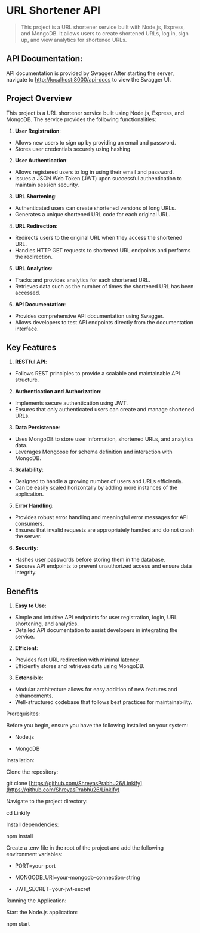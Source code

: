 # **URL Shortener API**

> This project is a URL shortener service built with Node.js, Express, and MongoDB. It allows users to create shortened URLs, log in, sign up, and view analytics for shortened URLs.

## **API Documentation:**

API documentation is provided by Swagger.After starting the server, navigate to [http://localhost:8000/api-docs](http://localhost:8000/api-docs) to view the Swagger UI.

## Project Overview

This project is a URL shortener service built using Node.js, Express, and MongoDB. The service provides the following functionalities:

1.  **User Registration**:

- Allows new users to sign up by providing an email and password.
- Stores user credentials securely using hashing.

2.  **User Authentication**:

- Allows registered users to log in using their email and password.
- Issues a JSON Web Token (JWT) upon successful authentication to maintain session security.

3.  **URL Shortening**:

- Authenticated users can create shortened versions of long URLs.
- Generates a unique shortened URL code for each original URL.

4.  **URL Redirection**:

- Redirects users to the original URL when they access the shortened URL.
- Handles HTTP GET requests to shortened URL endpoints and performs the redirection.

5.  **URL Analytics**:

- Tracks and provides analytics for each shortened URL.
- Retrieves data such as the number of times the shortened URL has been accessed.

6.  **API Documentation**:

- Provides comprehensive API documentation using Swagger.
- Allows developers to test API endpoints directly from the documentation interface.

## Key Features

1.  **RESTful API**:

- Follows REST principles to provide a scalable and maintainable API structure.

2.  **Authentication and Authorization**:

- Implements secure authentication using JWT.
- Ensures that only authenticated users can create and manage shortened URLs.

3.  **Data Persistence**:

- Uses MongoDB to store user information, shortened URLs, and analytics data.
- Leverages Mongoose for schema definition and interaction with MongoDB.

4.  **Scalability**:

- Designed to handle a growing number of users and URLs efficiently.
- Can be easily scaled horizontally by adding more instances of the application.

5.  **Error Handling**:

- Provides robust error handling and meaningful error messages for API consumers.
- Ensures that invalid requests are appropriately handled and do not crash the server.

6.  **Security**:

- Hashes user passwords before storing them in the database.
- Secures API endpoints to prevent unauthorized access and ensure data integrity.

## Benefits

1.  **Easy to Use**:

- Simple and intuitive API endpoints for user registration, login, URL shortening, and analytics.
- Detailed API documentation to assist developers in integrating the service.

2.  **Efficient**:

- Provides fast URL redirection with minimal latency.
- Efficiently stores and retrieves data using MongoDB.

3.  **Extensible**:

- Modular architecture allows for easy addition of new features and enhancements.
- Well-structured codebase that follows best practices for maintainability.

Prerequisites:

Before you begin, ensure you have the following installed on your system:

- Node.js

- MongoDB

Installation:

Clone the repository:

git clone [https://github.com/ShreyasPrabhu26/Linkify](https://github.com/ShreyasPrabhu26/Linkify)

Navigate to the project directory:

cd Linkify

Install dependencies:

npm install

Create a .env file in the root of the project and add the following environment variables:

- PORT=your-port

- MONGODB_URI=your-mongodb-connection-string

- JWT_SECRET=your-jwt-secret

Running the Application:

Start the Node.js application:

npm start
